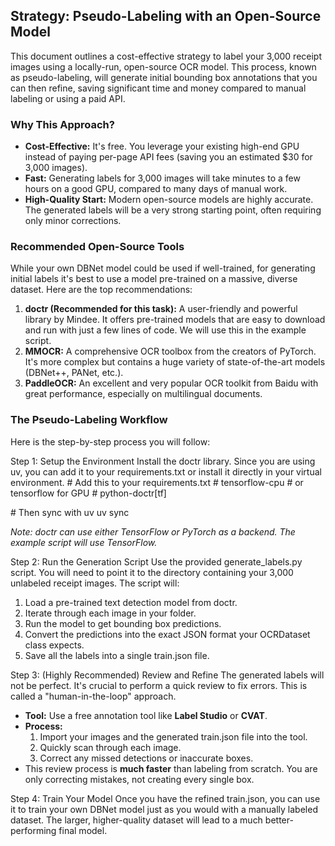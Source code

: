 ## **Strategy: Pseudo-Labeling with an Open-Source Model**

This document outlines a cost-effective strategy to label your 3,000 receipt images using a locally-run, open-source OCR model. This process, known as pseudo-labeling, will generate initial bounding box annotations that you can then refine, saving significant time and money compared to manual labeling or using a paid API.

### **Why This Approach?**

* **Cost-Effective:** It's free. You leverage your existing high-end GPU instead of paying per-page API fees (saving you an estimated $30 for 3,000 images).
* **Fast:** Generating labels for 3,000 images will take minutes to a few hours on a good GPU, compared to many days of manual work.
* **High-Quality Start:** Modern open-source models are highly accurate. The generated labels will be a very strong starting point, often requiring only minor corrections.

### **Recommended Open-Source Tools**

While your own DBNet model could be used if well-trained, for generating initial labels it's best to use a model pre-trained on a massive, diverse dataset. Here are the top recommendations:

1. **doctr (Recommended for this task):** A user-friendly and powerful library by Mindee. It offers pre-trained models that are easy to download and run with just a few lines of code. We will use this in the example script.
2. **MMOCR:** A comprehensive OCR toolbox from the creators of PyTorch. It's more complex but contains a huge variety of state-of-the-art models (DBNet++, PANet, etc.).
3. **PaddleOCR:** An excellent and very popular OCR toolkit from Baidu with great performance, especially on multilingual documents.

### **The Pseudo-Labeling Workflow**

Here is the step-by-step process you will follow:

Step 1: Setup the Environment
Install the doctr library. Since you are using uv, you can add it to your requirements.txt or install it directly in your virtual environment.
\# Add this to your requirements.txt
\# tensorflow-cpu \# or tensorflow for GPU
\# python-doctr\[tf\]

\# Then sync with uv
uv sync

*Note: doctr can use either TensorFlow or PyTorch as a backend. The example script will use TensorFlow.*

Step 2: Run the Generation Script
Use the provided generate\_labels.py script. You will need to point it to the directory containing your 3,000 unlabeled receipt images. The script will:

1. Load a pre-trained text detection model from doctr.
2. Iterate through each image in your folder.
3. Run the model to get bounding box predictions.
4. Convert the predictions into the exact JSON format your OCRDataset class expects.
5. Save all the labels into a single train.json file.

Step 3: (Highly Recommended) Review and Refine
The generated labels will not be perfect. It's crucial to perform a quick review to fix errors. This is called a "human-in-the-loop" approach.

* **Tool:** Use a free annotation tool like **Label Studio** or **CVAT**.
* **Process:**
  1. Import your images and the generated train.json file into the tool.
  2. Quickly scan through each image.
  3. Correct any missed detections or inaccurate boxes.
* This review process is **much faster** than labeling from scratch. You are only correcting mistakes, not creating every single box.

Step 4: Train Your Model
Once you have the refined train.json, you can use it to train your own DBNet model just as you would with a manually labeled dataset. The larger, higher-quality dataset will lead to a much better-performing final model.

